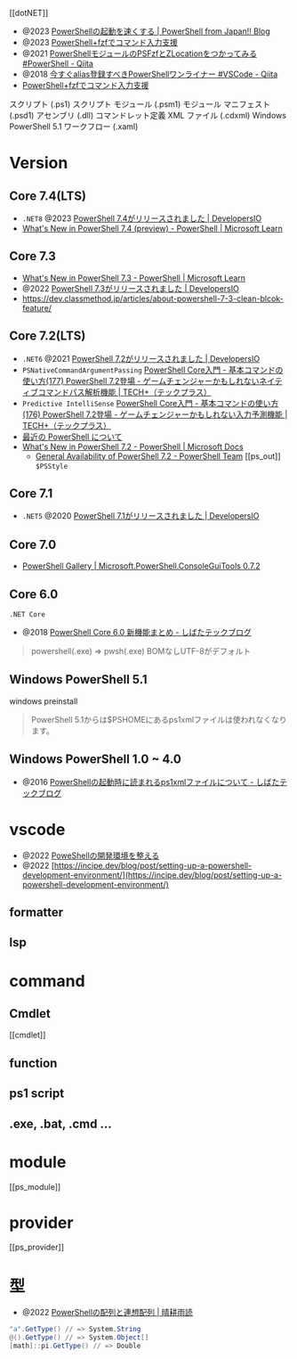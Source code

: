 [[dotNET]]

- @2023 [PowerShellの起動を速くする | PowerShell from Japan!! Blog](https://blog.powershell-from.jp/?p=276)
- @2023 [PowerShell+fzfでコマンド入力支援](https://zenn.dev/mebiusbox/articles/b922c7e6ded49a)
- @2021 [PowerShellモジュールのPSFzfとZLocationをつかってみる #PowerShell - Qiita](https://qiita.com/SAITO_Keita/items/f1832b34a9946fc8c716)
- @2018 [今すぐalias登録すべきPowerShellワンライナー #VSCode - Qiita](https://qiita.com/mu_sette/items/3954759daee8ae9ad26f)
- [PowerShell+fzfでコマンド入力支援](https://zenn.dev/mebiusbox/articles/b922c7e6ded49a)

スクリプト (.ps1)
スクリプト モジュール (.psm1)
モジュール マニフェスト (.psd1)
アセンブリ (.dll)
コマンドレット定義 XML ファイル (.cdxml)
Windows PowerShell 5.1 ワークフロー (.xaml)

# Version
## Core 7.4(LTS)
- `.NET8` @2023 [PowerShell 7.4がリリースされました | DevelopersIO](https://dev.classmethod.jp/articles/powershell-7-4-generally-available/)
- [What's New in PowerShell 7.4 (preview) - PowerShell | Microsoft Learn](https://learn.microsoft.com/en-us/powershell/scripting/whats-new/what-s-new-in-powershell-74?view=powershell-7.2)

## Core 7.3
- [What's New in PowerShell 7.3 - PowerShell | Microsoft Learn](https://learn.microsoft.com/en-us/powershell/scripting/whats-new/what-s-new-in-powershell-73?view=powershell-7.2)
- @2022 [PowerShell 7.3がリリースされました | DevelopersIO](https://dev.classmethod.jp/articles/powershell-7-3-generally-available/)
- https://dev.classmethod.jp/articles/about-powershell-7-3-clean-blcok-feature/

## Core 7.2(LTS)
- `.NET6` @2021 [PowerShell 7.2がリリースされました | DevelopersIO](https://dev.classmethod.jp/articles/powershell-7-2-generally-available/)
- `PSNativeCommandArgumentPassing` [PowerShell Core入門 - 基本コマンドの使い方(177) PowerShell 7.2登場 - ゲームチェンジャーかもしれないネイティブコマンドパス解析機能 | TECH+（テックプラス）](https://news.mynavi.jp/techplus/article/powershell_core_--177/)
- `Predictive IntelliSense` [PowerShell Core入門 - 基本コマンドの使い方(176) PowerShell 7.2登場 - ゲームチェンジャーかもしれない入力予測機能 | TECH+（テックプラス）](https://news.mynavi.jp/techplus/article/techp5887/)
- [最近の PowerShell について](https://www.slideshare.net/slideshow/embed_code/key/eEwNM71q6DI5ij)
- [What's New in PowerShell 7.2 - PowerShell | Microsoft Docs](https://docs.microsoft.com/en-us/powershell/scripting/whats-new/what-s-new-in-powershell-72?view=powershell-7.2)
	- [General Availability of PowerShell 7.2 - PowerShell Team](https://devblogs.microsoft.com/powershell/general-availability-of-powershell-7-2/)
[[ps_out]] `$PSStyle`

## Core 7.1
- `.NET5` @2020 [PowerShell 7.1がリリースされました | DevelopersIO](https://dev.classmethod.jp/articles/powershell-7-1-generally-available/)

## Core 7.0
- [PowerShell Gallery | Microsoft.PowerShell.ConsoleGuiTools 0.7.2](https://www.powershellgallery.com/packages/Microsoft.PowerShell.ConsoleGuiTools/0.7.2)

## Core 6.0
`.NET Core`
- @2018 [PowerShell Core 6.0 新機能まとめ - しばたテックブログ](https://blog.shibata.tech/entry/2018/02/09/175835)
> powershell(.exe) => pwsh(.exe)
> BOMなしUTF-8がデフォルト

## Windows PowerShell 5.1
windows preinstall
> PowerShell 5.1からは$PSHOMEにあるps1xmlファイルは使われなくなります。

## Windows PowerShell 1.0 ~ 4.0
- @2016 [PowerShellの起動時に読まれるps1xmlファイルについて - しばたテックブログ](https://blog.shibata.tech/entry/2016/08/02/212739)

# vscode
- @2022 [PoweShellの開発環境を整える](https://incipe.dev/blog/post/setting-up-a-powershell-development-environment/)
- @2022 [https://incipe.dev/blog/post/setting-up-a-powershell-development-environment/](https://incipe.dev/blog/post/setting-up-a-powershell-development-environment/)

## formatter

## lsp


# command
## Cmdlet
[[cmdlet]]

## function

## ps1 script

## .exe, .bat, .cmd ...


# module
[[ps_module]]

# provider
[[ps_provider]]

#  型
- @2022 [PowerShellの配列と連想配列 | 晴耕雨読](https://tex2e.github.io/blog/powershell/array)
```powershell
"a".GetType() // => System.String
@().GetType() // => System.Object[]
[math]::pi.GetType() // => Double 
```
